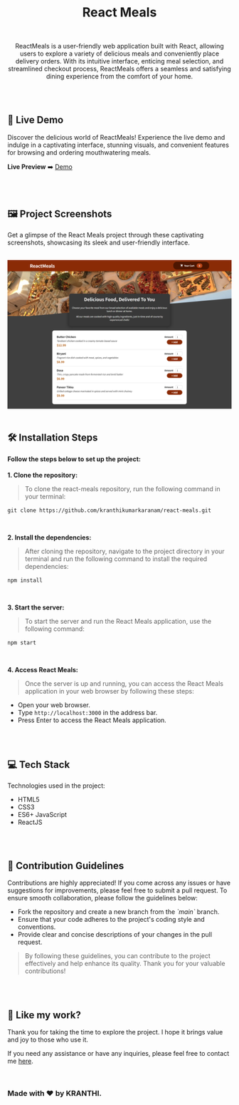 <h1 align="center" id="title">React Meals</h1>

<br>

<p align="center" id="description" > ReactMeals is a user-friendly web application built with React, allowing users to explore a variety of delicious meals and conveniently place delivery orders. With its intuitive interface, enticing meal selection, and streamlined checkout process, ReactMeals offers a seamless and satisfying dining experience from the comfort of your home.</p>

<br>
<br>

<h2>🚀 Live Demo</h2>

<p>Discover the delicious world of ReactMeals! Experience the live demo and indulge in a captivating interface, stunning visuals, and convenient features for browsing and ordering mouthwatering meals.</p>

**Live Preview** ➡️ <a href="https://kranthikumarkaranam.github.io/react-meals/" target="_blank" rel="noopener noreferrer">Demo</a>

<br>
<br>

<h2>🖼️ Project Screenshots</h2>

<p>Get a glimpse of the React Meals project through these captivating screenshots, showcasing its sleek and user-friendly interface.</p>

<br>


<img src="https://raw.githubusercontent.com/kranthikumarkaranam/react-meals/main/React-Meals.png" width="auto" height="auto">
  
<br>
<br>

<h2>🛠️ Installation Steps</h2>
<h4>Follow the steps below to set up the project:</h4>

<p style="font-weight: bold;">1. Clone the repository:</p>

> To clone the react-meals repository, run the following command in your terminal:

```
git clone https://github.com/kranthikumarkaranam/react-meals.git
```

<br>

<p style="font-weight: bold;">2. Install the dependencies:</p>

> After cloning the repository, navigate to the project directory in your terminal and run the following command to install the required dependencies:

```
npm install
```

<br>

<p style="font-weight: bold;">3. Start the server:</p>

> To start the server and run the React Meals application, use the following command:


```
npm start
```

<br>

<p style="font-weight: bold;">4. Access React Meals:</p>

> Once the server is up and running, you can access the React Meals application in your web browser by following these steps:

* Open your web browser.
* Type `http://localhost:3000` in the address bar.
* Press Enter to access the React Meals application.

<br>
<br>

<h2>💻 Tech Stack</h2>

Technologies used in the project:

* HTML5
* CSS3
* ES6+ JavaScript
* ReactJS

<br>
<br>

<h2>🍰 Contribution Guidelines</h2>

Contributions are highly appreciated! If you come across any issues or have suggestions for improvements, please feel free to submit a pull request. To ensure smooth collaboration, please follow the guidelines below:

* Fork the repository and create a new branch from the _\`main\`_ branch.
* Ensure that your code adheres to the project's coding style and conventions.
* Provide clear and concise descriptions of your changes in the pull request.

> By following these guidelines, you can contribute to the project effectively and help enhance its quality. Thank you for your valuable contributions!

<br>
<br>

<h2>💖 Like my work?</h2>

<P>Thank you for taking the time to explore the project. I hope it brings value and joy to those who use it.</P>

<p>If you need any assistance or have any inquiries, please feel free to contact me <a href="mailto:2019271@iiitdmj.ac.in" target="_blank" rel="noopener noreferrer">here</a>.</p>

<br>

<h3>Made with ❤️ by KRANTHI.</h3>

<br>
